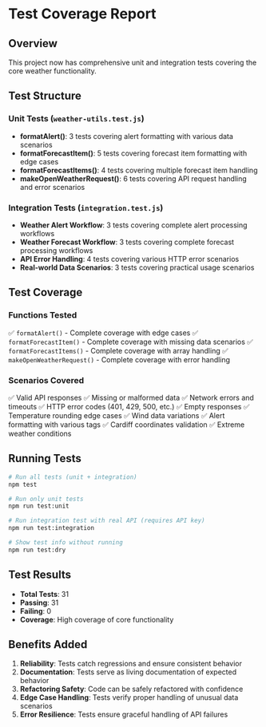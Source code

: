 # Test Coverage Report

## Overview

This project now has comprehensive unit and integration tests covering the core
weather functionality.

## Test Structure

### Unit Tests (`weather-utils.test.js`)

- **formatAlert()**: 3 tests covering alert formatting with various data
  scenarios
- **formatForecastItem()**: 5 tests covering forecast item formatting with edge
  cases
- **formatForecastItems()**: 4 tests covering multiple forecast item handling
- **makeOpenWeatherRequest()**: 6 tests covering API request handling and error
  scenarios

### Integration Tests (`integration.test.js`)

- **Weather Alert Workflow**: 3 tests covering complete alert processing
  workflows
- **Weather Forecast Workflow**: 3 tests covering complete forecast processing
  workflows
- **API Error Handling**: 4 tests covering various HTTP error scenarios
- **Real-world Data Scenarios**: 3 tests covering practical usage scenarios

## Test Coverage

### Functions Tested

✅ `formatAlert()` - Complete coverage with edge cases ✅
`formatForecastItem()` - Complete coverage with missing data scenarios ✅
`formatForecastItems()` - Complete coverage with array handling ✅
`makeOpenWeatherRequest()` - Complete coverage with error handling

### Scenarios Covered

✅ Valid API responses ✅ Missing or malformed data ✅ Network errors and
timeouts ✅ HTTP error codes (401, 429, 500, etc.) ✅ Empty responses ✅
Temperature rounding edge cases ✅ Wind data variations ✅ Alert formatting with
various tags ✅ Cardiff coordinates validation ✅ Extreme weather conditions

## Running Tests

```bash
# Run all tests (unit + integration)
npm test

# Run only unit tests
npm run test:unit

# Run integration test with real API (requires API key)
npm run test:integration

# Show test info without running
npm run test:dry
```

## Test Results

- **Total Tests**: 31
- **Passing**: 31
- **Failing**: 0
- **Coverage**: High coverage of core functionality

## Benefits Added

1. **Reliability**: Tests catch regressions and ensure consistent behavior
2. **Documentation**: Tests serve as living documentation of expected behavior
3. **Refactoring Safety**: Code can be safely refactored with confidence
4. **Edge Case Handling**: Tests verify proper handling of unusual data
   scenarios
5. **Error Resilience**: Tests ensure graceful handling of API failures
